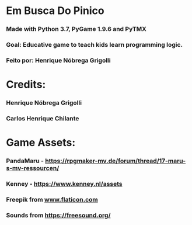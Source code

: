 # Em Busca Do Pinico
### Made with Python 3.7, PyGame 1.9.6 and PyTMX

### Goal: Educative game to teach kids learn programming logic. 

### Feito por: Henrique Nóbrega Grigolli

# Credits:

### Henrique Nóbrega Grigolli
### Carlos Henrique Chilante

# Game Assets:

### PandaMaru - https://rpgmaker-mv.de/forum/thread/17-maru-s-mv-ressourcen/

### Kenney - https://www.kenney.nl/assets

### Freepik from www.flaticon.com

### Sounds from https://freesound.org/




